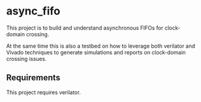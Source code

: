 # async_fifo

This project is to build and understand asynchronous FIFOs for clock-domain crossing. 

At the same time this is also a testbed on how to leverage both verilator and Vivado techniques to generate simulations and reports on
clock-domain crossing issues.

## Requirements

This project requires verilator.